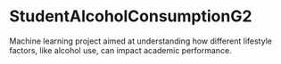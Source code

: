 # StudentAlcoholConsumptionG2
Machine learning project aimed at understanding how different lifestyle factors, like alcohol use, can impact academic performance.
